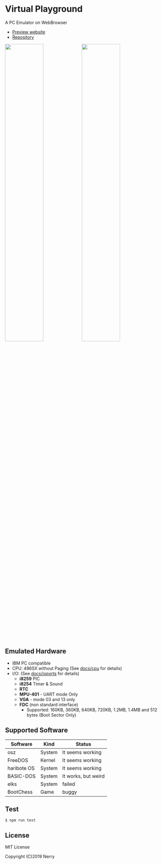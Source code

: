 # Virtual Playground

A PC Emulator on WebBrowser

- [Preview website](https://nerry.jp/vpc/)
- [Repository](https://github.com/neri/vpc/)

<img src="images/ss1.png" width="50%"><img src="images/ss2.png" width="50%">

## Emulated Hardware

- IBM PC compatible
- CPU: 486SX without Paging (See [docs/cpu](docs/cpu.md) for details)
- I/O: (See [docs/ioports](docs/ioports.md) for details)
  - **i8259** PIC
  - **i8254** Timer & Sound
  <!-- - **UART** - DISABLED -->
  - **RTC**
  - **MPU-401** - UART mode Only
  - **VGA** - mode 03 and 13 only
  - **FDC** (non standard interface)
    - Supported: 160KB, 360KB, 640KB, 720KB, 1.2MB, 1.4MB and 512 bytes (Boot Sector Only)

## Supported Software

| Software    | Kind   | Status              |
| ----------- | ------ | ------------------- |
| osz         | System | It seems working    |
| FreeDOS     | Kernel | It seems working    |
| haribote OS | System | It seems working    |
| BASIC-DOS   | System | It works, but weird |
| elks        | System | failed              |
| BootChess   | Game   | buggy               |

## Test

```
$ npm run test
```

## License

MIT License

Copyright (C)2019 Nerry
